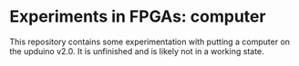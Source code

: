 # Experiments in FPGAs: computer

This repository contains some experimentation with putting a computer on the
upduino v2.0. It is unfinished and is likely not in a working state.
